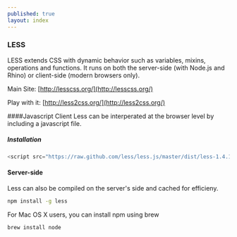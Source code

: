 ```yaml
---
published: true
layout: index
---
```


### LESS
LESS extends CSS with dynamic behavior such as variables, mixins, operations and functions. It runs on both the server-side (with Node.js and Rhino) or client-side (modern browsers only).

Main Site: [http://lesscss.org/](http://lesscss.org/)

Play with it: [http://less2css.org/](http://less2css.org/)


####Javascript Client
Less can be interperated at the browser level by including a javascript file.
##### Installation
```javascript
<script src="https://raw.github.com/less/less.js/master/dist/less-1.4.1.min.js"></script>
```

#### Server-side
Less can also be compiled on the server's side and cached for efficieny.
```bash
npm install -g less
```

For Mac OS X users, you can install npm using brew
```bash
brew install node
```